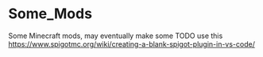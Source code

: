 # Some_Mods
Some Minecraft mods, may eventually make some
TODO use this https://www.spigotmc.org/wiki/creating-a-blank-spigot-plugin-in-vs-code/